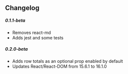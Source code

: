 Changelog
------------

##### 0.1.1-beta
* Removes react-md
* Adds jest and some tests

##### 0.2.0-beta
* Adds row totals as an optional prop enabled by default
* Updates React/React-DOM from 15.6.1 to 16.1.0
